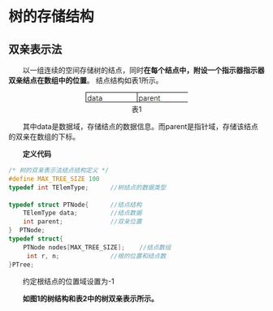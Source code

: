 <style>
    p{
        text-indent:2em;
    }
</style>
# 树的存储结构

## 双亲表示法

以一组连续的空间存储树的结点，同时<b>在每个结点中，附设一个指示器指示器双亲结点在数组中的位置</b>。
结点结构如表1所示。

<div align=center><img src="https://github.com/a1353433900/notebook/blob/master/image/DataStructure/Tree/P1.jpg?raw=true" height=20px ><br>表1</div>

其中data是数据域，存储结点的数据信息。而parent是指针域，存储该结点的双亲在数组的下标。

<b>定义代码</b>
```C
/* 树的双亲表示法结点结构定义 */
#define MAX_TREE_SIZE 100
typedef int TElemType;      //树结点的数据类型

typedef struct PTNode{      //结点结构
    TElemType data;         //结点数据
    int parent;             //双亲位置
}  PTNode;
typedef struct{
    PTNode nodes[MAX_TREE_SIZE];    //结点数组
     int r, n;              //根的位置和结点数
}PTree;
```
约定根结点的位置域设置为-1

<b>如图1的树结构和表2中的树双亲表示所示。</b>

